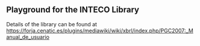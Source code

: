 Playground for the INTECO Library
---------------------------------

Details of the library can be found at https://forja.cenatic.es/plugins/mediawiki/wiki/xbrl/index.php/PGC2007:_Manual_de_usuario
